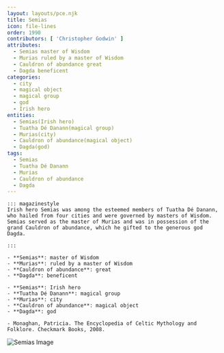 ```yaml
---
layout: layouts/pce.njk
title: Semias
icon: file-lines
order: 1990
contributors: [ 'Christopher Godwin' ]
attributes:
  - Semias master of Wisdom
  - Murias ruled by a master of Wisdom
  - Cauldron of abundance great
  - Dagda beneficent
categories:
  - city
  - magical object
  - magical group
  - god
  - Irish hero
entities:
  - Semias(Irish hero)
  - Tuatha Dé Danann(magical group)
  - Murias(city)
  - Cauldron of abundance(magical object)
  - Dagda(god)
tags:
  - Semias
  - Tuatha Dé Danann
  - Murias
  - Cauldron of abundance
  - Dagda
---
```

``` tab [group1:Info]
::: magazinestyle
Irish hero Semias was among the esteemed members of Tuatha Dé Danann, who hailed from four cities and were governed by masters of Wisdom. Semias served as the master of Murias and was in possession of the grand Cauldron of abundance, which he gifted to the generous god Dagda.

:::
```
``` tab [group1:Attributes]
- **Semias**: master of Wisdom
- **Murias**: ruled by a master of Wisdom
- **Cauldron of abundance**: great
- **Dagda**: beneficent
```
``` tab [group1:Entities]
- **Semias**: Irish hero
- **Tuatha Dé Danann**: magical group
- **Murias**: city
- **Cauldron of abundance**: magical object
- **Dagda**: god
```
``` tab [group1:Sources]
- Monaghan, Patricia. The Encyclopedia of Celtic Mythology and Folklore. Checkmark Books, 2008.
```
![Semias Image]([None])
